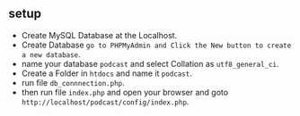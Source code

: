 ## setup

- Create MySQL Database at the Localhost.
- Create Database `go to PHPMyAdmin and Click the New button to create a new database`.
- name your database `podcast` and select Collation as `utf8_general_ci`.
- Create a Folder in `htdocs` and name it `podcast`.
- run file `db_connnection.php`.
- then run file `index.php` and open your browser and goto `http://localhost/podcast/config/index.php`.
